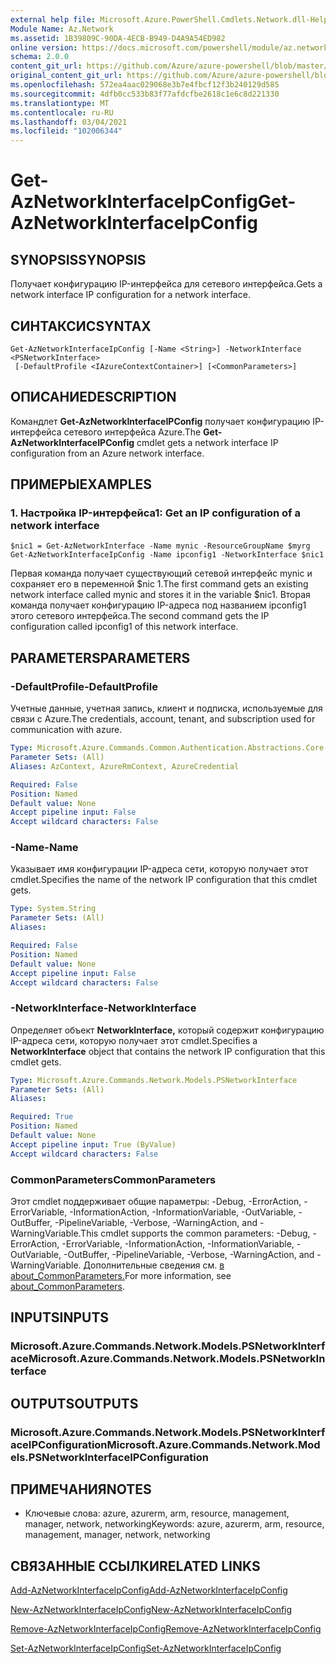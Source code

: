 ```yaml
---
external help file: Microsoft.Azure.PowerShell.Cmdlets.Network.dll-Help.xml
Module Name: Az.Network
ms.assetid: 1B39809C-90DA-4ECB-B949-D4A9A54ED982
online version: https://docs.microsoft.com/powershell/module/az.network/get-aznetworkinterfaceipconfig
schema: 2.0.0
content_git_url: https://github.com/Azure/azure-powershell/blob/master/src/Network/Network/help/Get-AzNetworkInterfaceIpConfig.md
original_content_git_url: https://github.com/Azure/azure-powershell/blob/master/src/Network/Network/help/Get-AzNetworkInterfaceIpConfig.md
ms.openlocfilehash: 572ea4aac029068e3b7e4fbcf12f3b240129d585
ms.sourcegitcommit: 4dfb0cc533b83f77afdcfbe2618c1e6c8d221330
ms.translationtype: MT
ms.contentlocale: ru-RU
ms.lasthandoff: 03/04/2021
ms.locfileid: "102006344"
---
```

# <span data-ttu-id="3048f-101">Get-AzNetworkInterfaceIpConfig</span><span class="sxs-lookup"><span data-stu-id="3048f-101">Get-AzNetworkInterfaceIpConfig</span></span>

## <span data-ttu-id="3048f-102">SYNOPSIS</span><span class="sxs-lookup"><span data-stu-id="3048f-102">SYNOPSIS</span></span>
<span data-ttu-id="3048f-103">Получает конфигурацию IP-интерфейса для сетевого интерфейса.</span><span class="sxs-lookup"><span data-stu-id="3048f-103">Gets a network interface IP configuration for a network interface.</span></span>

## <span data-ttu-id="3048f-104">СИНТАКСИС</span><span class="sxs-lookup"><span data-stu-id="3048f-104">SYNTAX</span></span>

```
Get-AzNetworkInterfaceIpConfig [-Name <String>] -NetworkInterface <PSNetworkInterface>
 [-DefaultProfile <IAzureContextContainer>] [<CommonParameters>]
```

## <span data-ttu-id="3048f-105">ОПИСАНИЕ</span><span class="sxs-lookup"><span data-stu-id="3048f-105">DESCRIPTION</span></span>
<span data-ttu-id="3048f-106">Командлет **Get-AzNetworkInterfaceIPConfig** получает конфигурацию IP-интерфейса сетевого интерфейса Azure.</span><span class="sxs-lookup"><span data-stu-id="3048f-106">The **Get-AzNetworkInterfaceIPConfig** cmdlet gets a network interface IP configuration from an Azure network interface.</span></span>

## <span data-ttu-id="3048f-107">ПРИМЕРЫ</span><span class="sxs-lookup"><span data-stu-id="3048f-107">EXAMPLES</span></span>

### <span data-ttu-id="3048f-108">1. Настройка IP-интерфейса</span><span class="sxs-lookup"><span data-stu-id="3048f-108">1: Get an IP configuration of a network interface</span></span>
```
$nic1 = Get-AzNetworkInterface -Name mynic -ResourceGroupName $myrg
Get-AzNetworkInterfaceIpConfig -Name ipconfig1 -NetworkInterface $nic1
```

<span data-ttu-id="3048f-109">Первая команда получает существующий сетевой интерфейс mynic и сохраняет его в переменной $nic 1.</span><span class="sxs-lookup"><span data-stu-id="3048f-109">The first command gets an existing network interface called mynic and stores it in the variable $nic1.</span></span> <span data-ttu-id="3048f-110">Вторая команда получает конфигурацию IP-адреса под названием ipconfig1 этого сетевого интерфейса.</span><span class="sxs-lookup"><span data-stu-id="3048f-110">The second command gets the IP configuration called ipconfig1 of this network interface.</span></span>
    

## <span data-ttu-id="3048f-111">PARAMETERS</span><span class="sxs-lookup"><span data-stu-id="3048f-111">PARAMETERS</span></span>

### <span data-ttu-id="3048f-112">-DefaultProfile</span><span class="sxs-lookup"><span data-stu-id="3048f-112">-DefaultProfile</span></span>
<span data-ttu-id="3048f-113">Учетные данные, учетная запись, клиент и подписка, используемые для связи с Azure.</span><span class="sxs-lookup"><span data-stu-id="3048f-113">The credentials, account, tenant, and subscription used for communication with azure.</span></span>

```yaml
Type: Microsoft.Azure.Commands.Common.Authentication.Abstractions.Core.IAzureContextContainer
Parameter Sets: (All)
Aliases: AzContext, AzureRmContext, AzureCredential

Required: False
Position: Named
Default value: None
Accept pipeline input: False
Accept wildcard characters: False
```

### <span data-ttu-id="3048f-114">-Name</span><span class="sxs-lookup"><span data-stu-id="3048f-114">-Name</span></span>
<span data-ttu-id="3048f-115">Указывает имя конфигурации IP-адреса сети, которую получает этот cmdlet.</span><span class="sxs-lookup"><span data-stu-id="3048f-115">Specifies the name of the network IP configuration that this cmdlet gets.</span></span>

```yaml
Type: System.String
Parameter Sets: (All)
Aliases:

Required: False
Position: Named
Default value: None
Accept pipeline input: False
Accept wildcard characters: False
```

### <span data-ttu-id="3048f-116">-NetworkInterface</span><span class="sxs-lookup"><span data-stu-id="3048f-116">-NetworkInterface</span></span>
<span data-ttu-id="3048f-117">Определяет объект **NetworkInterface,** который содержит конфигурацию IP-адреса сети, которую получает этот cmdlet.</span><span class="sxs-lookup"><span data-stu-id="3048f-117">Specifies a **NetworkInterface** object that contains the network IP configuration that this cmdlet gets.</span></span>

```yaml
Type: Microsoft.Azure.Commands.Network.Models.PSNetworkInterface
Parameter Sets: (All)
Aliases:

Required: True
Position: Named
Default value: None
Accept pipeline input: True (ByValue)
Accept wildcard characters: False
```

### <span data-ttu-id="3048f-118">CommonParameters</span><span class="sxs-lookup"><span data-stu-id="3048f-118">CommonParameters</span></span>
<span data-ttu-id="3048f-119">Этот cmdlet поддерживает общие параметры: -Debug, -ErrorAction, -ErrorVariable, -InformationAction, -InformationVariable, -OutVariable, -OutBuffer, -PipelineVariable, -Verbose, -WarningAction, and -WarningVariable.</span><span class="sxs-lookup"><span data-stu-id="3048f-119">This cmdlet supports the common parameters: -Debug, -ErrorAction, -ErrorVariable, -InformationAction, -InformationVariable, -OutVariable, -OutBuffer, -PipelineVariable, -Verbose, -WarningAction, and -WarningVariable.</span></span> <span data-ttu-id="3048f-120">Дополнительные сведения см. [в about_CommonParameters.](http://go.microsoft.com/fwlink/?LinkID=113216)</span><span class="sxs-lookup"><span data-stu-id="3048f-120">For more information, see [about_CommonParameters](http://go.microsoft.com/fwlink/?LinkID=113216).</span></span>

## <span data-ttu-id="3048f-121">INPUTS</span><span class="sxs-lookup"><span data-stu-id="3048f-121">INPUTS</span></span>

### <span data-ttu-id="3048f-122">Microsoft.Azure.Commands.Network.Models.PSNetworkInterface</span><span class="sxs-lookup"><span data-stu-id="3048f-122">Microsoft.Azure.Commands.Network.Models.PSNetworkInterface</span></span>

## <span data-ttu-id="3048f-123">OUTPUTS</span><span class="sxs-lookup"><span data-stu-id="3048f-123">OUTPUTS</span></span>

### <span data-ttu-id="3048f-124">Microsoft.Azure.Commands.Network.Models.PSNetworkInterfaceIPConfiguration</span><span class="sxs-lookup"><span data-stu-id="3048f-124">Microsoft.Azure.Commands.Network.Models.PSNetworkInterfaceIPConfiguration</span></span>

## <span data-ttu-id="3048f-125">ПРИМЕЧАНИЯ</span><span class="sxs-lookup"><span data-stu-id="3048f-125">NOTES</span></span>
* <span data-ttu-id="3048f-126">Ключевые слова: azure, azurerm, arm, resource, management, manager, network, networking</span><span class="sxs-lookup"><span data-stu-id="3048f-126">Keywords: azure, azurerm, arm, resource, management, manager, network, networking</span></span>

## <span data-ttu-id="3048f-127">СВЯЗАННЫЕ ССЫЛКИ</span><span class="sxs-lookup"><span data-stu-id="3048f-127">RELATED LINKS</span></span>

[<span data-ttu-id="3048f-128">Add-AzNetworkInterfaceIpConfig</span><span class="sxs-lookup"><span data-stu-id="3048f-128">Add-AzNetworkInterfaceIpConfig</span></span>](./Add-AzNetworkInterfaceIpConfig.md)

[<span data-ttu-id="3048f-129">New-AzNetworkInterfaceIpConfig</span><span class="sxs-lookup"><span data-stu-id="3048f-129">New-AzNetworkInterfaceIpConfig</span></span>](./New-AzNetworkInterfaceIpConfig.md)

[<span data-ttu-id="3048f-130">Remove-AzNetworkInterfaceIpConfig</span><span class="sxs-lookup"><span data-stu-id="3048f-130">Remove-AzNetworkInterfaceIpConfig</span></span>](./Remove-AzNetworkInterfaceIpConfig.md)

[<span data-ttu-id="3048f-131">Set-AzNetworkInterfaceIpConfig</span><span class="sxs-lookup"><span data-stu-id="3048f-131">Set-AzNetworkInterfaceIpConfig</span></span>](./Set-AzNetworkInterfaceIpConfig.md)


